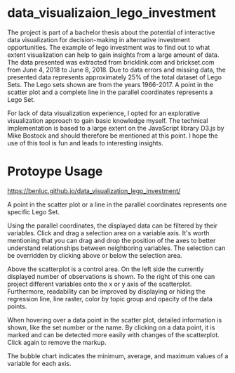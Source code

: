 # data_visualizaion_lego_investment

The project is part of a bachelor thesis about the potential of interactive data visualization for decision-making in alternative investment opportunities. The example of lego investment was to find out to what extent visualization can help to gain insights from a large amount of data. The data presented was extracted from bricklink.com and brickset.com from June 4, 2018 to June 8, 2018. Due to data errors and missing data, the presented data represents approximately 25% of the total dataset of Lego Sets. The Lego sets shown are from the years 1966-2017. A point in the scatter plot and a complete line in the parallel coordinates represents a Lego Set.

For lack of data visualization experience, I opted for an explorative visualization approach to gain basic knowledge myself. The technical implementation is based to a large extent on the JavaScript library D3.js by Mike Bostock and should therefore be mentioned at this point. I hope the use of this tool is fun and leads to interesting insights.

# Protoype Usage

https://benluc.github.io/data_visualization_lego_investment/

A point in the scatter plot or a line in the parallel coordinates represents one specific Lego Set.

Using the parallel coordinates, the displayed data can be filtered by their variables. Click and drag a selection area on a variable axis. It's worth mentioning that you can drag and drop the position of the axes to better understand relationships between neighboring variables. The selection can be overridden by clicking above or below the selection area.

Above the scatterplot is a control area. On the left side the currently displayed number of observations is shown. To the right of this one can project different variables onto the x or y axis of the scatterplot. Furthermore, readability can be improved by displaying or hiding the regression line, line raster, color by topic group and opacity of the data points.

When hovering over a data point in the scatter plot, detailed information is shown, like the set number or the name. By clicking on a data point, it is marked and can be detected more easily with changes of the scatterplot. Click again to remove the markup.

The bubble chart indicates the minimum, average, and maximum values of a variable for each axis.

